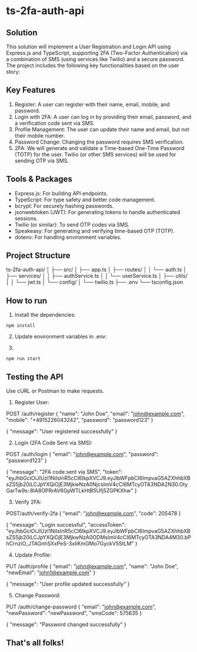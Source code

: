 # ts-2fa-auth-api

## Solution
This solution will implement a User Registration and Login API using Express.js and TypeScript, supporting 2FA (Two-Factor Authentication) via a combination of SMS (using services like Twilio) and a secure password. The project includes the following key functionalities based on the user story:

## Key Features
1. Register: A user can register with their name, email, mobile, and password.
2. Login with 2FA: A user can log in by providing their email, password, and a verification code sent via SMS.
3. Profile Management: The user can update their name and email, but not their mobile number.
4. Password Change: Changing the password requires SMS verification.
5. 2FA: We will generate and validate a Time-based One-Time Password (TOTP) for the user. Twilio (or other SMS services) will be used for sending OTP via SMS.

## Tools & Packages
- Express.js: For building API endpoints.
- TypeScript: For type safety and better code management.
- bcrypt: For securely hashing passwords.
- jsonwebtoken (JWT): For generating tokens to handle authenticated sessions.
- Twilio (or similar): To send OTP codes via SMS.
- Speakeasy: For generating and verifying time-based OTP (TOTP).
- dotenv: For handling environment variables.

## Project Structure
ts-2fa-auth-api/
│
├── src/
│   ├── app.ts
│   ├── routes/
│   │   └── auth.ts
│   ├── services/
│   │   ├── authService.ts
│   │   └── userService.ts
│   ├── utils/
│   │   └── jwt.ts
│   └── config/
│       └── twilio.ts
├── .env
└── tsconfig.json

## How to run

1. Install the dependencies:
```
npm install
```

2. Update environment variables in .env:

3. 
```
npm run start
```

## Testing the API
Use cURL or Postman to make requests.

1. Register User:

POST /auth/register
{
  "name": "John Doe",
  "email": "john@example.com",
  "mobile": "+4915226043242",
  "password": "password123"
}

{
    "message": "User registered successfully"
}

2. Login (2FA Code Sent via SMS):

POST /auth/login
{
  "email": "john@example.com",
  "password": "password123"
}

{
    "message": "2FA code sent via SMS",
    "token": "eyJhbGciOiJIUzI1NiIsInR5cCI6IkpXVCJ9.eyJlbWFpbCI6ImpvaG5AZXhhbXBsZS5jb20iLCJpYXQiOjE3MjkwNzA0NjcsImV4cCI6MTcyOTA3NDA2N30.OtyGarTw9s-8IA8OPRrAV6GpWTLkHtB5Ufj5ZGPKXhw"
}

3. Verify 2FA:

POST/auth/verify-2fa
{
  "email": "john@example.com",
  "code": 205478
}

{
    "message": "Login successful",
    "accessToken": "eyJhbGciOiJIUzI1NiIsInR5cCI6IkpXVCJ9.eyJlbWFpbCI6ImpvaG5AZXhhbXBsZS5jb20iLCJpYXQiOjE3MjkwNzA0ODMsImV4cCI6MTcyOTA3NDA4M30.bPhCrnziO_JTAGnhSXxPeS-3xIiKmGMo7GyckV5StLM"
}

4. Update Profile:

PUT /auth/profile
{
  "email": "john@example.com",
  "name": "John Doe",
  "newEmail": "john1@example.com"
}

{
    "message": "User profile updated successfully"
}

5. Change Password:

PUT /auth/change-password
{
  "email": "john@example.com",
  "newPassword": "newPassword",
  "smsCode": 575635
}

{
    "message": "Password changed successfully"
}


## That's all folks!